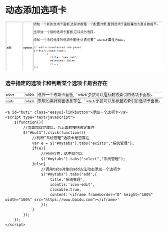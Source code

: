 # 动态添加选项卡

![](../../.gitbook/assets/image%20%2811%29.png)

###  选中指定的选项卡和判断某个选项卡是否存在

![](../../.gitbook/assets/image%20%2893%29.png)

```text
<a id="but1" class="easyui-linkbutton">添加一个选项卡</a>
<script type="text/javascript">
	$(function(){
		//页面加载完成后，为上面的按钮绑定事件
		$("#but1").click(function(){
			//判断“系统管理”选项卡是否存在
			var e = $("#mytabs").tabs("exists","系统管理");
			if(e){
				//已经存在，选中就可以
				$("#mytabs").tabs("select","系统管理");
			}else{
				//调用tabs对象的add方法动态添加一个选项卡
				$("#mytabs").tabs("add",{
					title:'系统管理',
					iconCls:'icon-edit',
					closable:true,
					content:'<iframe frameborder="0" height="100%" width="100%" src="https://www.baidu.com"></iframe>'
				});
			}
		});
	});
</script>

```

